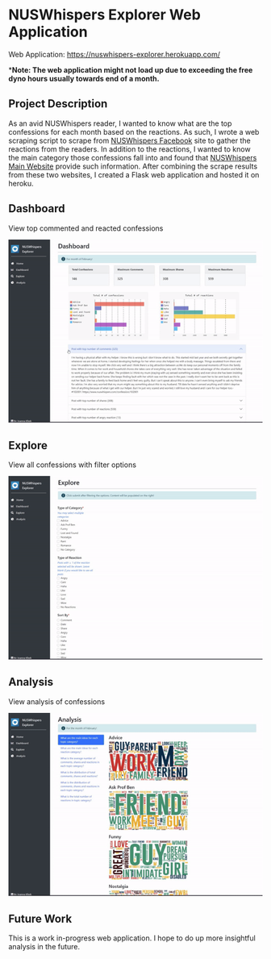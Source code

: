 # NUSWhispers Explorer Web Application
Web Application: https://nuswhispers-explorer.herokuapp.com/

***Note: The web application might not load up due to exceeding the free dyno hours usually towards end of a month.**

## Project Description
As an avid NUSWhispers reader, I wanted to know what are the top confessions for each month based on the reactions. As such, I wrote a web scraping script to scrape from [NUSWhispers Facebook](https://www.facebook.com/nuswhispers/) site to gather the reactions from the readers. 
In addition to the reactions, I wanted to know the main category those confessions fall into and found that [NUSWhispers Main Website](https://nuswhispers.com/home/) provide such information. 
After combining the scrape results from these two websites, I created a Flask web application and hosted it on heroku.

## Dashboard
View top commented and reacted confessions

![gif_dashboard](https://github.com/Joanna-Khek/nuswhispers_explorer/blob/main/static/assets/gif_dashboard.gif)

## Explore
View all confessions with filter options

![gif_explore](https://github.com/Joanna-Khek/nuswhispers_explorer/blob/main/static/assets/gif_explore.gif)

## Analysis
View analysis of confessions

![gif_analysis](https://github.com/Joanna-Khek/nuswhispers_explorer/blob/main/static/assets/gif_analysis.gif)


## Future Work
This is a work in-progress web application. I hope to do up more insightful analysis in the future.
